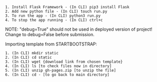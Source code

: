 

    1. Install Flask Framework - (In CLI) pip3 install Flask
    2. Add new python file - (In CLI) touch run.py
    3. To run the app - (In CLI) python3 run.py
    4. To stop the app running - (In CLI) ctrl+c

NOTE: "debug=True" should not be used in deployed version of project! Change to debug=False before submission.

Importing template from STARTBOOTSTRAP:

    1. (In CLI) mkdir static
    2. (In CLI) cd static
    3. (In CLI) wget {download link from chosen template}
    4. (In CLI) ls [to check files now in directory]
    5. (In CLI) unzip gh-pages.zip [to unzip the file]
    6. (In CLI) cd - [to go back to main directory]

